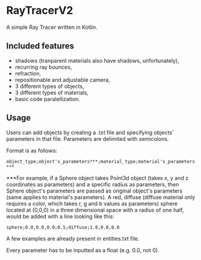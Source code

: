 # RayTracerV2

A simple Ray Tracer written in Kotlin.

## Included features
- shadows (tranparent materials also have shadows, unfortunately),
- recurring ray bounces,
- refraction,
- repositionable and adjustable camera,
- 3 different types of objects,
- 3 different types of materials,
- basic code paralellization.

## Usage

Users can add objects by creating a .txt file and specifying objects' parameters in that file. Parameters are delimited with semicolons.

Format is as follows: 

```object_type;object's_parameters***;material_type;material's_parameters***```

***For example, if a Sphere object takes Point3d object (takes x, y and z coordinates as parameters) and a specific radius as parameters,
then Sphere object's parameters are passed as original object's parameters (same applies to material's parameters).
A red, diffuse (diffuse material only requires a color, which takes r, g and b values as parameters) sphere located at (0,0,0) in a three dimensional space with a radius of one half, would be added with a line looking like this:

```sphere;0.0,0.0,0.0;0.5;diffuse;1.0,0.0,0.0```

A few examples are already present in entities.txt file.

Every parameter has to be inputted as a float (e.g. 0.0, not 0).
